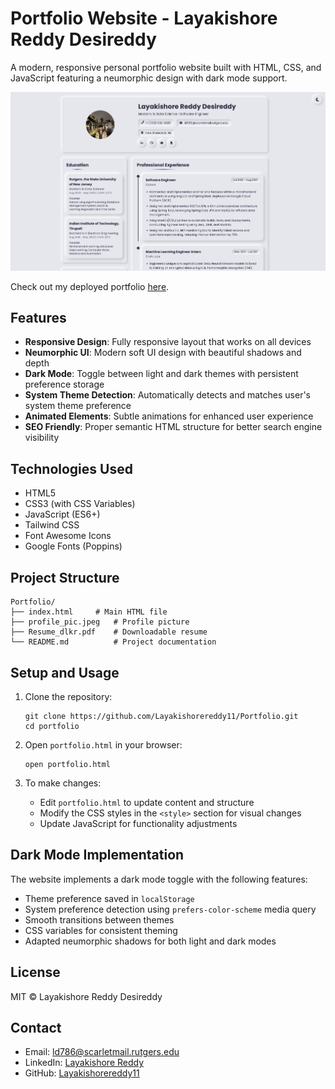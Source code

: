 # Portfolio Website - Layakishore Reddy Desireddy

A modern, responsive personal portfolio website built with HTML, CSS, and JavaScript featuring a neumorphic design with dark mode support.

![Portfolio Screenshot](image.png)

Check out my deployed portfolio [here](https://layakishorereddy11.github.io/Portfolio/).

## Features

- **Responsive Design**: Fully responsive layout that works on all devices
- **Neumorphic UI**: Modern soft UI design with beautiful shadows and depth
- **Dark Mode**: Toggle between light and dark themes with persistent preference storage
- **System Theme Detection**: Automatically detects and matches user's system theme preference
- **Animated Elements**: Subtle animations for enhanced user experience
- **SEO Friendly**: Proper semantic HTML structure for better search engine visibility

## Technologies Used

- HTML5
- CSS3 (with CSS Variables)
- JavaScript (ES6+)
- Tailwind CSS
- Font Awesome Icons
- Google Fonts (Poppins)

## Project Structure

```
Portfolio/
├── index.html     # Main HTML file
├── profile_pic.jpeg   # Profile picture
├── Resume_dlkr.pdf    # Downloadable resume
└── README.md          # Project documentation
```

## Setup and Usage

1. Clone the repository:
   ```
   git clone https://github.com/Layakishorereddy11/Portfolio.git
   cd portfolio
   ```

2. Open `portfolio.html` in your browser:
   ```
   open portfolio.html
   ```

3. To make changes:
   - Edit `portfolio.html` to update content and structure
   - Modify the CSS styles in the `<style>` section for visual changes
   - Update JavaScript for functionality adjustments

## Dark Mode Implementation

The website implements a dark mode toggle with the following features:

- Theme preference saved in `localStorage`
- System preference detection using `prefers-color-scheme` media query
- Smooth transitions between themes
- CSS variables for consistent theming
- Adapted neumorphic shadows for both light and dark modes

## License

MIT © Layakishore Reddy Desireddy

## Contact

- Email: ld786@scarletmail.rutgers.edu
- LinkedIn: [Layakishore Reddy](https://www.linkedin.com/in/layakishore-reddy-0710521b4)
- GitHub: [Layakishorereddy11](https://github.com/Layakishorereddy11) 